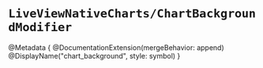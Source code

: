 # ``LiveViewNativeCharts/ChartBackgroundModifier``

@Metadata {
    @DocumentationExtension(mergeBehavior: append)
    @DisplayName("chart_background", style: symbol)
}

